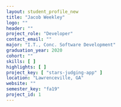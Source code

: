 ```yaml
---
layout: student_profile_new
title: "Jacob Weekley"
logo: ""
header: ""
project_role: "Developer"
contact_email: ""
major: "I.T., Conc. Software Development"
graduation_year: 2020
cohort: ""
skills: [ ]
highlights: [ ]
project_key: [ "stars-judging-app" ]
location: "Lawrenceville, GA"
website: ""
semester_key: "fa19"
project_id: 1
---
```

